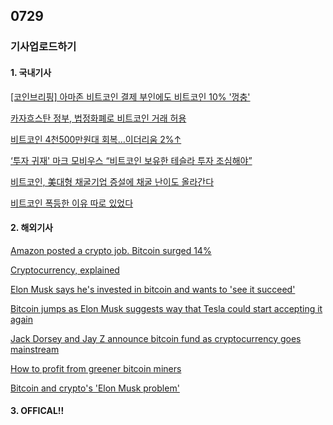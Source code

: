 ## 0729
### 기사업로드하기
#### 1. 국내기사

[[코인브리핑] 아마존 비트코인 결제 부인에도 비트코인 10% '껑충'](https://www.fnnews.com/news/202107281107504713)

[카자흐스탄 정부, 법정화폐로 비트코인 거래 허용](https://www.coindeskkorea.com/news/articleView.html?idxno=74671)

[비트코인 4천500만원대 회복…이더리움 2%↑](https://www.mk.co.kr/news/economy/view/2021/07/726499/)

[‘투자 귀재' 마크 모비우스 “비트코인 보유한 테슬라 투자 조심해야”](https://biz.chosun.com/international/international_economy/2021/07/28/27GZT3KFPJBB3NSMYROIZNP72M/)

[비트코인, 美대형 채굴기업 증설에 채굴 난이도 올라간다](https://newsis.com/view/?id=NISX20210728_0001529729)

[비트코인 폭등한 이유 따로 있었다](https://www.hankyung.com/economy/article/2021072689817)

>

#### 2. 해외기사

[Amazon posted a crypto job. Bitcoin surged 14%](https://edition.cnn.com/2021/07/26/investing/amazon-cryptocurrency-job-posting/index.html)

[Cryptocurrency, explained](https://edition.cnn.com/2021/07/26/investing/what-is-cryptocurrency-explained/index.html)

[Elon Musk says he's invested in bitcoin and wants to 'see it succeed'](https://edition.cnn.com/2021/07/21/tech/elon-musk-jack-dorsey-cryptocurrency/index.html)

[Bitcoin jumps as Elon Musk suggests way that Tesla could start accepting it again](https://edition.cnn.com/2021/06/14/investing/elon-musk-bitcoin-intl-hnk/index.html)

[Jack Dorsey and Jay Z announce bitcoin fund as cryptocurrency goes mainstream](https://edition.cnn.com/2021/02/12/business/bitcoin-jack-dorsey-jay-z/index.html)

[How to profit from greener bitcoin miners](https://edition.cnn.com/2021/07/20/investing/bitcoin-miners-etf/index.html)

[Bitcoin and crypto's 'Elon Musk problem'](https://edition.cnn.com/videos/business/2021/06/22/elon-musk-problem-js-orig.cnn)
>

#### 3. OFFICAL!!

[]()

[]()